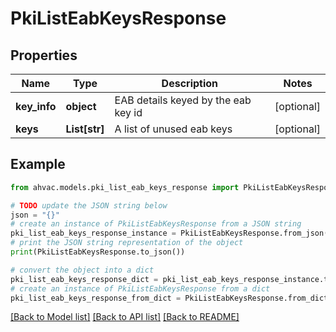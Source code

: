 # PkiListEabKeysResponse


## Properties

Name | Type | Description | Notes
------------ | ------------- | ------------- | -------------
**key_info** | **object** | EAB details keyed by the eab key id | [optional] 
**keys** | **List[str]** | A list of unused eab keys | [optional] 

## Example

```python
from ahvac.models.pki_list_eab_keys_response import PkiListEabKeysResponse

# TODO update the JSON string below
json = "{}"
# create an instance of PkiListEabKeysResponse from a JSON string
pki_list_eab_keys_response_instance = PkiListEabKeysResponse.from_json(json)
# print the JSON string representation of the object
print(PkiListEabKeysResponse.to_json())

# convert the object into a dict
pki_list_eab_keys_response_dict = pki_list_eab_keys_response_instance.to_dict()
# create an instance of PkiListEabKeysResponse from a dict
pki_list_eab_keys_response_from_dict = PkiListEabKeysResponse.from_dict(pki_list_eab_keys_response_dict)
```
[[Back to Model list]](../README.md#documentation-for-models) [[Back to API list]](../README.md#documentation-for-api-endpoints) [[Back to README]](../README.md)



